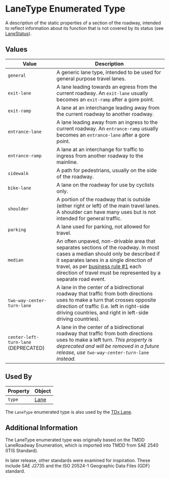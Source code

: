 # LaneType Enumerated Type
A description of the static properties of a section of the roadway, intended to reflect information about its function that is not covered by its status (see [LaneStatus](/spec-content/enumerated-types/LaneStatus.md)).

## Values
Value | Description
--- | ---
`general` | A generic lane type, intended to be used for general purpose travel lanes.
`exit-lane` | A lane leading towards an egress from the current roadway. An `exit-lane` usually becomes an `exit-ramp` after a gore point.
`exit-ramp`| A lane at an interchange leading away from the current roadway to another roadway.
`entrance-lane` | A lane leading away from an ingress to the current roadway. An `entrance-ramp` usually becomes an `entrance-lane` after a gore point.
`entrance-ramp` | A lane at an interchange for traffic to ingress from another roadway to the mainline.
`sidewalk` | A path for pedestrians, usually on the side of the roadway.
`bike-lane` | A lane on the roadway for use by cyclists only.
`shoulder` | A portion of the roadway that is outside (either right or left) of the main travel lanes. A shoulder can have many uses but is not intended for general traffic.
`parking` | A lane used for parking, not allowed for travel.
`median` | An often unpaved, non-drivable area that separates sections of the roadway. In most cases a median should only be described if it separates lanes in a single direction of travel, as per [business rule #1](/Creating_a_WZDx_Feed.md#business-rules) each direction of travel must be represented by a separate road event.
`two-way-center-turn-lane` | A lane in the center of a bidirectional roadway that traffic from both directions uses to make a turn that crosses opposite direction of traffic (i.e. left in right-side driving countries, and right in left-side driving countries).
`center-left-turn-lane` (DEPRECATED) | A lane in the center of a bidirectional roadway that traffic from both directions uses to make a left turn. *This property is deprecated and will be removed in a future release, use `two-way-center-turn-lane` instead.*

## Used By
Property | Object
--- | ---
`type` | [Lane](/spec-content/objects/Lane.md)

The `LaneType` enumerated type is also used by the [TDx Lane](https://github.com/usdot-jpo-ode/TDx/blob/main/spec-content/objects/Lane.md).

## Additional Information
The LaneType enumerated type was originally based on the TMDD LaneRoadway Enumeration, which is imported into TMDD from SAE 2540 (ITIS Standard).

In later release, other standards were examined for inspiration. These include SAE J2735 and the ISO 20524-1 Geographic Data Files (GDF) standard.

